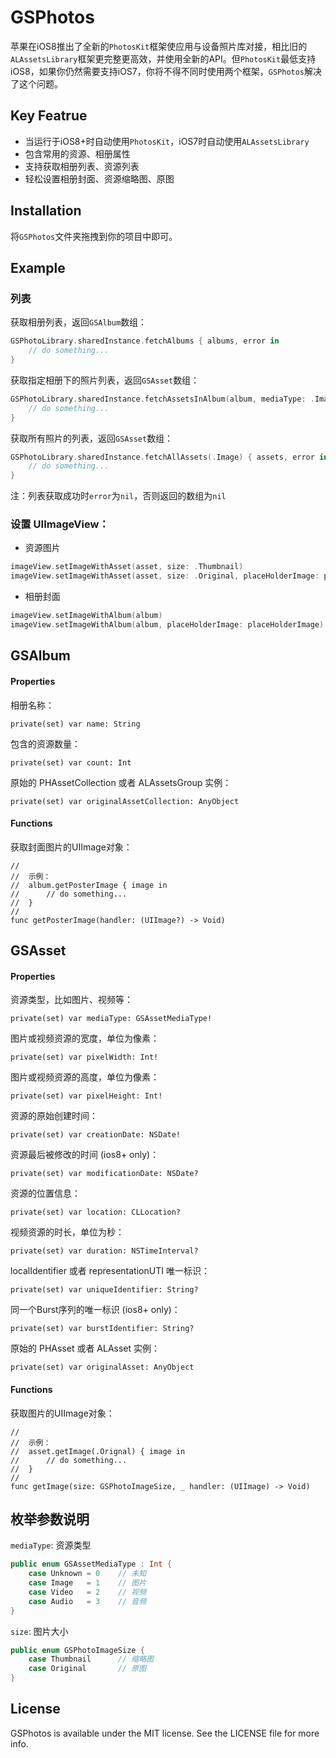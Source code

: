 # GSPhotos

苹果在iOS8推出了全新的`PhotosKit`框架使应用与设备照片库对接，相比旧的`ALAssetsLibrary`框架更完整更高效，并使用全新的API。但`PhotosKit`最低支持iOS8，如果你仍然需要支持iOS7，你将不得不同时使用两个框架，`GSPhotos`解决了这个问题。

## Key Featrue

* 当运行于iOS8+时自动使用`PhotosKit`，iOS7时自动使用`ALAssetsLibrary`
* 包含常用的资源、相册属性
* 支持获取相册列表、资源列表
* 轻松设置相册封面、资源缩略图、原图
 
## Installation

将`GSPhotos`文件夹拖拽到你的项目中即可。

## Example

### 列表

获取相册列表，返回`GSAlbum`数组：
```swift
GSPhotoLibrary.sharedInstance.fetchAlbums { albums, error in
    // do something...
}
```

获取指定相册下的照片列表，返回`GSAsset`数组：
```swift
GSPhotoLibrary.sharedInstance.fetchAssetsInAlbum(album, mediaType: .Image) { assets, error in
    // do something...
}
```

获取所有照片的列表，返回`GSAsset`数组：
```swift
GSPhotoLibrary.sharedInstance.fetchAllAssets(.Image) { assets, error in
    // do something...
}
```

注：列表获取成功时`error`为`nil`，否则返回的数组为`nil`

### 设置 UIImageView：

* 资源图片
```swift
imageView.setImageWithAsset(asset, size: .Thumbnail)
imageView.setImageWithAsset(asset, size: .Original, placeHolderImage: placeHolderImage)
```

* 相册封面
```swift
imageView.setImageWithAlbum(album)
imageView.setImageWithAlbum(album, placeHolderImage: placeHolderImage)
```

## GSAlbum

#### Properties

相册名称：

    private(set) var name: String
    
包含的资源数量：

    private(set) var count: Int
    
原始的 PHAssetCollection 或者 ALAssetsGroup 实例：

    private(set) var originalAssetCollection: AnyObject

#### Functions
    
获取封面图片的UIImage对象：
    
    //
    //  示例：
    //  album.getPosterImage { image in
    //      // do something...
    //  }
    //
    func getPosterImage(handler: (UIImage?) -> Void)


## GSAsset

#### Properties
    
资源类型，比如图片、视频等：

    private(set) var mediaType: GSAssetMediaType!
    
图片或视频资源的宽度，单位为像素：

    private(set) var pixelWidth: Int!
    
图片或视频资源的高度，单位为像素：

    private(set) var pixelHeight: Int!
    
资源的原始创建时间：

    private(set) var creationDate: NSDate!
    
资源最后被修改的时间 (ios8+ only)：

    private(set) var modificationDate: NSDate?
    
资源的位置信息：

    private(set) var location: CLLocation?
    
视频资源的时长，单位为秒：

    private(set) var duration: NSTimeInterval?
    
localIdentifier 或者 representationUTI 唯一标识：

    private(set) var uniqueIdentifier: String?
    
同一个Burst序列的唯一标识 (ios8+ only)：

    private(set) var burstIdentifier: String?

原始的 PHAsset 或者 ALAsset 实例：

    private(set) var originalAsset: AnyObject

#### Functions

获取图片的UIImage对象：

    //
    //  示例：
    //  asset.getImage(.Orignal) { image in
    //      // do something...
    //  }
    //
    func getImage(size: GSPhotoImageSize, _ handler: (UIImage) -> Void)
    

## 枚举参数说明

`mediaType`: 资源类型
```swift
public enum GSAssetMediaType : Int {
    case Unknown = 0    // 未知
    case Image   = 1    // 图片
    case Video   = 2    // 视频
    case Audio   = 3    // 音频
}
```

`size`: 图片大小
```swift
public enum GSPhotoImageSize {
    case Thumbnail      // 缩略图
    case Original       // 原图
}
```

## License

GSPhotos is available under the MIT license. See the LICENSE file for more info.
